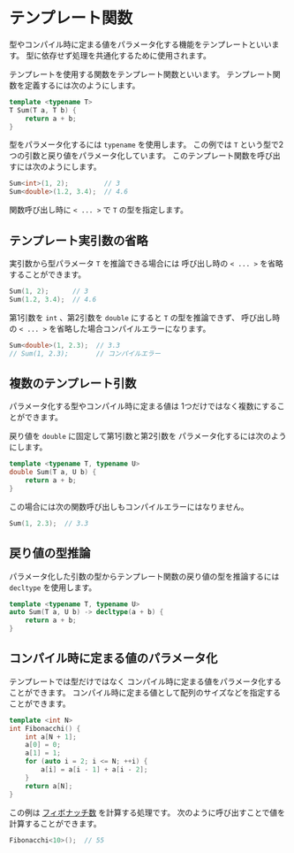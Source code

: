 # テンプレート関数

型やコンパイル時に定まる値をパラメータ化する機能をテンプレートといいます。
型に依存せず処理を共通化するために使用されます。

テンプレートを使用する関数をテンプレート関数といいます。
テンプレート関数を定義するには次のようにします。

```cpp
template <typename T>
T Sum(T a, T b) {
    return a + b;
}
```

型をパラメータ化するには `typename` を使用します。
この例では `T` という型で2つの引数と戻り値をパラメータ化しています。
このテンプレート関数を呼び出すには次のようにします。

```cpp
Sum<int>(1, 2);         // 3
Sum<double>(1.2, 3.4);  // 4.6
```

関数呼び出し時に `< ... >` で `T` の型を指定します。

## テンプレート実引数の省略

実引数から型パラメータ `T` を推論できる場合には
呼び出し時の `< ... >` を省略することができます。

```cpp
Sum(1, 2);      // 3
Sum(1.2, 3.4);  // 4.6
```

第1引数を `int` 、第2引数を `double` にすると `T` の型を推論できず、
呼び出し時の `< ... >` を省略した場合コンパイルエラーになります。

```cpp
Sum<double>(1, 2.3);  // 3.3
// Sum(1, 2.3);       // コンパイルエラー
```

## 複数のテンプレート引数

パラメータ化する型やコンパイル時に定まる値は
1つだけではなく複数にすることができます。

戻り値を `double` に固定して第1引数と第2引数を
パラメータ化するには次のようにします。

```cpp
template <typename T, typename U>
double Sum(T a, U b) {
    return a + b;
}
```

この場合には次の関数呼び出しもコンパイルエラーにはなりません。

```cpp
Sum(1, 2.3);  // 3.3
```

## 戻り値の型推論

パラメータ化した引数の型からテンプレート関数の戻り値の型を推論するには
`decltype` を使用します。

```cpp
template <typename T, typename U>
auto Sum(T a, U b) -> decltype(a + b) {
    return a + b;
}
```

## コンパイル時に定まる値のパラメータ化

テンプレートでは型だけではなく
コンパイル時に定まる値をパラメータ化することができます。
コンパイル時に定まる値として配列のサイズなどを指定することができます。

```cpp hl_lines="1 3"
template <int N>
int Fibonacchi() {
    int a[N + 1];
    a[0] = 0;
    a[1] = 1;
    for (auto i = 2; i <= N; ++i) {
        a[i] = a[i - 1] + a[i - 2];
    }
    return a[N];
}
```

この例は [フィボナッチ数] を計算する処理です。
次のように呼び出すことで値を計算することができます。

```cpp
Fibonacchi<10>();  // 55
```

[フィボナッチ数]: https://ja.wikipedia.org/wiki/フィボナッチ数
